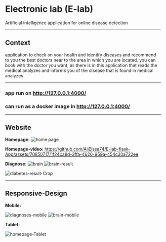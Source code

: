 # Electronic lab (E-lab)
Artificial intelligence application for online disease detection
___________________________________________________
## Context
application to check on your health and identify diseases and recommend to you the best doctors near to the area in which you are located, you can book with the doctor you want, as there is in this application that reads the medical analyzes and informs you of the disease that is found in medical analyzes.
___________________________________________________
### app run on http://127.0.0.1:4000/
### can run as a docker image in http://127.0.0.1:4000/
___________________________________________________
## Website 
**Homepage:**
![home page ](https://github.com/AliEissa74/E-lab-flask-App/assets/70850717/8d8cdc3e-1d23-4e95-913e-66f380941f75)

**Homepage-video:**
https://github.com/AliEissa74/E-lab-flask-App/assets/70850717/1f24ca8d-3ffa-4620-959a-454c30a722ee


**Diagnose:**
![brain](https://github.com/AliEissa74/E-lab-flask-App/assets/70850717/aa3ff09f-dadd-439d-963c-8c6dfa2b45e4)
![brain-result](https://github.com/AliEissa74/E-lab-flask-App/assets/70850717/513d8b6d-5d44-47d7-9a85-65e8116ea4de)


![diabetes-result-Crop](https://github.com/AliEissa74/E-lab-flask-App/assets/70850717/92145fcd-55c4-451f-bae2-d8810ed53397)

___________________________________________________
## Responsive-Design
**Mobile:**


![diagnoses-mobile](https://github.com/AliEissa74/E-lab-flask-App/assets/70850717/c33c1800-803a-4478-b495-e8f8cccab352)
![brain-mobile](https://github.com/AliEissa74/E-lab-flask-App/assets/70850717/3bb5fffa-3e66-45b0-9fa8-1cd42726600a)

**Tablet:**


![homepage-Tablet](https://github.com/AliEissa74/E-lab-flask-App/assets/70850717/37b282b7-7c36-4104-9931-f1d3bdf79b0b)
